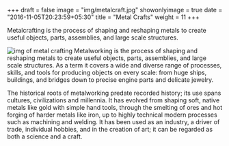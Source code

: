 +++
draft = false
image = "img/metalcraft.jpg"
showonlyimage = true
date = "2016-11-05T20:23:59+05:30"
title = "Metal Crafts"
weight = 11
+++

Metalcrafting is the process of shaping and reshaping metals to create useful objects, parts, assemblies, and large scale structures.
<!--more-->

![img of metal crafting][1]
Metalworking is the process of shaping and reshaping metals to create useful objects, parts, assemblies, and large scale structures. As a term it covers a wide and diverse range of processes, skills, and tools for producing objects on every scale: from huge ships, buildings, and bridges down to precise engine parts and delicate jewelry.

The historical roots of metalworking predate recorded history; its use spans cultures, civilizations and millennia. It has evolved from shaping soft, native metals like gold with simple hand tools, through the smelting of ores and hot forging of harder metals like iron, up to highly technical modern processes such as machining and welding. It has been used as an industry, a driver of trade, individual hobbies, and in the creation of art; it can be regarded as both a science and a craft. 


[1]: /img/metalcraft1.jpg
